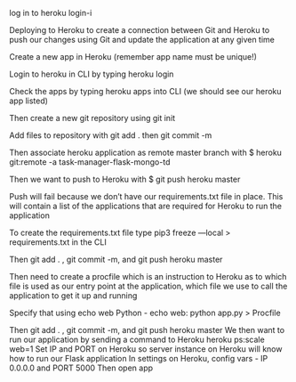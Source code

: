 
log in to heroku login-i

Deploying to Heroku
to create a connection between Git and Heroku to push our changes using Git and update the application at any given time

Create a new app in Heroku (remember app name must be unique!)

Login to heroku in CLI by typing heroku login

Check the apps by typing heroku apps into CLI (we should see our heroku app listed)

Then create a new git repository using git init

Add files to repository with git add . then git commit -m   

Then associate heroku application as remote master branch with $ heroku git:remote -a task-manager-flask-mongo-td

Then we want to push to Heroku with $ git push heroku master

Push will fail because we don’t have our requirements.txt file in place. This will contain a list of the applications that are required for Heroku to run the application

To create the requirements.txt file type pip3 freeze —local > requirements.txt in the CLI

Then git add . , git commit -m, and git push heroku master

Then need to create a procfile which is an instruction to Heroku as to which file is used as our entry point at the application, which file we use to call the application to get it up and running

Specify that using echo web Python - echo web: python app.py > Procfile 

Then git add . , git commit -m, and git push heroku master
We then want to run our application by sending a command to Heroku heroku ps:scale web=1
Set IP and PORT on Heroku so server instance on Heroku will know how to run our Flask application
In settings on Heroku, config vars - IP 0.0.0.0 and PORT 5000
Then open app

